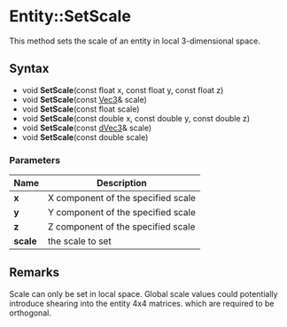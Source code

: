 # Entity::SetScale
This method sets the scale of an entity in local 3-dimensional space.

## Syntax
* void **SetScale**(const float x, const float y, const float z)
* void **SetScale**(const [Vec3](CPP_Vec3.md)& scale)
* void **SetScale**(const float scale)
* void **SetScale**(const double x, const double y, const double z)
* void **SetScale**(const [dVec3](CPP_dVec3.md)& scale)
* void **SetScale**(const double scale)

### Parameters
| Name | Description |
| ------ | ------ |
| **x** | X component of the specified scale |
| **y** | Y component of the specified scale |
| **z** | Z component of the specified scale |
| **scale** | the scale to set |

## Remarks ##
Scale can only be set in local space. Global scale values could potentially introduce shearing into the entity 4x4 matrices. which are required to be orthogonal.
